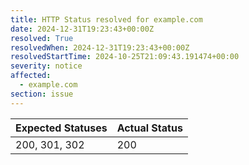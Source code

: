 ```yaml
---
title: HTTP Status resolved for example.com
date: 2024-12-31T19:23:43+00:00Z
resolved: True
resolvedWhen: 2024-12-31T19:23:43+00:00Z
resolvedStartTime: 2024-10-25T21:09:43.191474+00:00
severity: notice
affected:
  - example.com
section: issue
---
```


| Expected Statuses | Actual Status  |
|-------------------|----------------|
| 200, 301, 302 | 200 |
